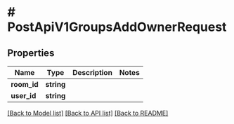 # # PostApiV1GroupsAddOwnerRequest

## Properties

Name | Type | Description | Notes
------------ | ------------- | ------------- | -------------
**room_id** | **string** |  |
**user_id** | **string** |  |

[[Back to Model list]](../../README.md#models) [[Back to API list]](../../README.md#endpoints) [[Back to README]](../../README.md)
